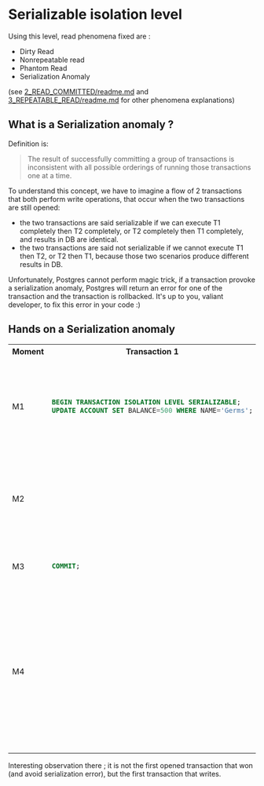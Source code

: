 # Serializable isolation level

Using this level, read phenomena fixed are :
- Dirty Read
- Nonrepeatable read
- Phantom Read
- Serialization Anomaly

(see [2_READ_COMMITTED/readme.md](../2_READ_COMMITTED/readme.md) and [3_REPEATABLE_READ/readme.md](../3_REPEATABLE_READ/readme.md) for other phenomena explanations)


## What is a Serialization anomaly ?
Definition is:
> The result of successfully committing a group of transactions is inconsistent with all possible orderings of running those transactions one at a time.

To understand this concept, we have to imagine a flow of 2 transactions that both perform write operations, that occur when the two transactions are still opened:
- the two transactions are said serializable if we can execute T1 completely then T2 completely, or T2 completely then T1 completely, and results in DB are identical.
- the two transactions are said not serializable if we cannot execute T1 then T2, or T2 then T1, because those two scenarios produce different results in DB.

Unfortunately, Postgres cannot perform magic trick, if a transaction provoke a serialization anomaly, Postgres will return an error for one of the transaction and the transaction is rollbacked.
It's up to you, valiant developer, to fix this error in your code :)

## Hands on a Serialization anomaly
<table>
<tr>
<th>Moment</th>
<th>Transaction 1</th>
<th>Transaction 2</th>
<th>Comment</th>
</tr>
<tr>
<td>M1</td>
<td>

```sql
BEGIN TRANSACTION ISOLATION LEVEL SERIALIZABLE;
UPDATE ACCOUNT SET BALANCE=500 WHERE NAME='Germs';
```
</td>
<td></td>
<td>

T1 updates Germs account with an amount of **666**. Without committing.
</td>
</tr>
<tr>
<td>M2</td>
<td>
</td>
<td>

```sql
BEGIN TRANSACTION ISOLATION LEVEL SERIALIZABLE;
UPDATE ACCOUNT SET BALANCE=0 WHERE NAME='Germs';
```
</td>
<td>

T2 updates Germs account with an amount of **0**. Without committing.
</td>
</tr>

<tr>
<td>M3</td>
<td>

```sql
COMMIT;
```
</td>
<td>
</td>
<td>

T1 commits; **ok**
</td>
</tr>
<tr>
<td>M4</td>
<td>
</td>
<td>

```sql
COMMIT;
```
</td>
<td>

T2 commits; **ko**. An Error is returned :
```[40001] ERROR: could not serialize access due to concurrent update``` and transaction T2 is rollbacked.
</td>
</tr>
</table>

Interesting observation there ; it is not the first opened transaction that won (and avoid serialization error), but the first transaction that writes.
